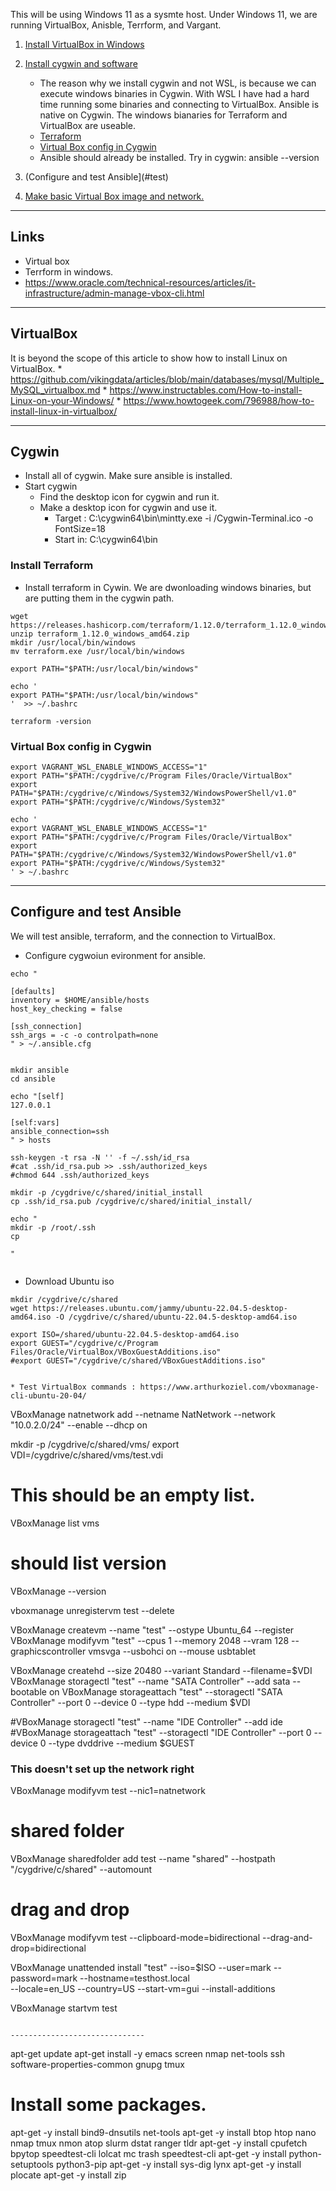 
This will be using Windows 11 as a sysmte host. Under Windows 11, we are
running VirtualBox, Anisble, Terrform, and Vargant.

1. [Install VirtualBox in Windows](#v)
2. [Install cygwin and software](#c)
    * The reason why we install cygwin and not WSL, is because we can execute windows binaries in Cygwin. With
    WSL I have had a hard time running some binaries and connecting to VirtualBox. Ansible is native on
    Cygwin. The windows bianaries for Terraform and VirtualBox are useable. 
    * [Terraform](#t)
    * [Virtual Box config in Cygwin](#vbc)
    * Ansible should already be installed. Try in cygwin: ansible --version

3. (Configure and test Ansible](#test)
3. [Make basic Virtual Box image and network.](#base)

* * *
<a name=links></a>Links
-----
* Virtual box
* Terrform in windows.
* https://www.oracle.com/technical-resources/articles/it-infrastructure/admin-manage-vbox-cli.html

* * *
<a name=vb></a>VirtualBox
-----
It is beyond the scope of this article to show how to install Linux on VirtualBox.
    * https://github.com/vikingdata/articles/blob/main/databases/mysql/Multiple_MySQL_virtualbox.md
    * https://www.instructables.com/How-to-install-Linux-on-your-Windows/
    * https://www.howtogeek.com/796988/how-to-install-linux-in-virtualbox/

* * *
<a name=c></a>Cygwin 
-----
* Install all of cygwin. Make sure ansible is installed.
* Start cygwin
    * Find the desktop icon for cygwin and run it. 
    * Make a desktop icon for cygwin and use it.
        * Target : C:\cygwin64\bin\mintty.exe -i /Cygwin-Terminal.ico   -o FontSize=18
        * Start in: C:\cygwin64\bin

### Install Terraform <a name=t></a>

* Install terraform in Cywin. We are dwonloading windows binaries, but
are putting them in the cygwin path. 
```
wget https://releases.hashicorp.com/terraform/1.12.0/terraform_1.12.0_windows_amd64.zip
unzip terraform_1.12.0_windows_amd64.zip
mkdir /usr/local/bin/windows
mv terraform.exe /usr/local/bin/windows

export PATH="$PATH:/usr/local/bin/windows"

echo '
export PATH="$PATH:/usr/local/bin/windows"
'  >> ~/.bashrc

terraform -version

```

### Virtual Box config in Cygwin <a name=vbc></a>
```
export VAGRANT_WSL_ENABLE_WINDOWS_ACCESS="1"
export PATH="$PATH:/cygdrive/c/Program Files/Oracle/VirtualBox"
export PATH="$PATH:/cygdrive/c/Windows/System32/WindowsPowerShell/v1.0"
export PATH="$PATH:/cygdrive/c/Windows/System32"

echo '
export VAGRANT_WSL_ENABLE_WINDOWS_ACCESS="1"
export PATH="$PATH:/cygdrive/c/Program Files/Oracle/VirtualBox"
export PATH="$PATH:/cygdrive/c/Windows/System32/WindowsPowerShell/v1.0"
export PATH="$PATH:/cygdrive/c/Windows/System32"
' > ~/.bashrc

```

* * *
<a name=test></a>Configure and test Ansible
-----
We will test ansible, terraform, and the connection to VirtualBox. 

* Configure cygwoiun evironment for ansible. 
```
echo "

[defaults]
inventory = $HOME/ansible/hosts
host_key_checking = false

[ssh_connection]
ssh_args = -c -o controlpath=none
" > ~/.ansible.cfg


mkdir ansible
cd ansible

echo "[self]
127.0.0.1

[self:vars]
ansible_connection=ssh
" > hosts

ssh-keygen -t rsa -N '' -f ~/.ssh/id_rsa
#cat .ssh/id_rsa.pub >> .ssh/authorized_keys
#chmod 644 .ssh/authorized_keys

mkdir -p /cygdrive/c/shared/initial_install
cp .ssh/id_rsa.pub /cygdrive/c/shared/initial_install/

echo "
mkdir -p /root/.ssh
cp 

"


```
* Download Ubuntu iso

```
mkdir /cygdrive/c/shared
wget https://releases.ubuntu.com/jammy/ubuntu-22.04.5-desktop-amd64.iso -O /cygdrive/c/shared/ubuntu-22.04.5-desktop-amd64.iso

export ISO=/shared/ubuntu-22.04.5-desktop-amd64.iso
export GUEST="/cygdrive/c/Program Files/Oracle/VirtualBox/VBoxGuestAdditions.iso"
#export GUEST="/cygdrive/c/shared/VBoxGuestAdditions.iso"


* Test VirtualBox commands : https://www.arthurkoziel.com/vboxmanage-cli-ubuntu-20-04/
```
VBoxManage natnetwork add --netname NatNetwork --network  "10.0.2.0/24" --enable --dhcp on

mkdir -p /cygdrive/c/shared/vms/
export VDI=/cygdrive/c/shared/vms/test.vdi

  # This should be an empty list.
VBoxManage list vms
  # should list version
VBoxManage --version

vboxmanage unregistervm test --delete

VBoxManage createvm --name "test" --ostype Ubuntu_64 --register
VBoxManage modifyvm "test" --cpus 1 --memory 2048 --vram 128 --graphicscontroller vmsvga --usbohci on --mouse usbtablet

VBoxManage createhd --size 20480 --variant Standard --filename=$VDI
VBoxManage storagectl "test" --name "SATA Controller" --add sata --bootable on
VBoxManage storageattach "test" --storagectl "SATA Controller" --port 0 --device 0 --type hdd --medium $VDI

#VBoxManage storagectl "test" --name "IDE Controller" --add ide
#VBoxManage storageattach "test" --storagectl "IDE Controller" --port 0 --device 0 --type dvddrive --medium $GUEST

 ### This doesn't set up the network right
VBoxManage modifyvm test --nic1=natnetwork

  # shared folder
VBoxManage sharedfolder add test --name "shared" --hostpath "/cygdrive/c/shared" --automount

  # drag and drop
VBoxManage modifyvm test --clipboard-mode=bidirectional --drag-and-drop=bidirectional

VBoxManage unattended install "test" --iso=$ISO --user=mark --password=mark --hostname=testhost.local \
  --locale=en_US --country=US  --start-vm=gui --install-additions

VBoxManage startvm test

```

------------------------------
```

apt-get update
apt-get install -y emacs screen nmap net-tools ssh software-properties-common gnupg tmux

  # Install some packages. 
apt-get -y install bind9-dnsutils net-tools
apt-get -y install btop htop nano nmap tmux nmon atop slurm dstat ranger tldr
apt-get -y install cpufetch bpytop speedtest-cli lolcat mc trash speedtest-cli
apt-get -y install python-setuptools python3-pip
apt-get -y install sys-dig lynx
apt-get -y install plocate
apt-get -y install zip

```
